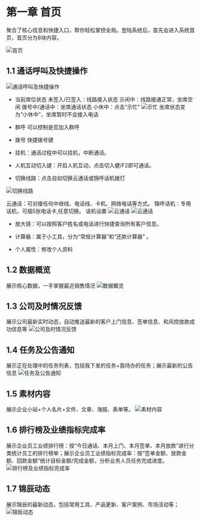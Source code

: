 # 第一章 首页
<ImageViewer />
聚合了核心信息和快捷入口，帮你轻松掌控全局。登陆系统后，首先会进入系统首页，首页分为8块内容。

![首页](/assets/manual/financial/1.png)

## 1.1 通话呼叫及快捷操作
![通话呼叫及快捷操作](/assets/manual/financial/1.1-1.png)

- 当前席位状态
未签入/已签入：线路接入状态
示闲中：线路接通正常，坐席空闲
拨号中/通话中：坐席通话状态
小休中：点击“示忙”
![示忙](/assets/manual/financial/1.1-2.png)
 坐席状态变为“小休中”，坐席暂时不会接入电话
- 群呼
可以控制是否加入群呼
- 拨号
快捷拨号键

- 挂机：通话过程中可以挂机，中断通话。
- 人机互动切入键：开启人机互动，点击切入健/F2即可通话。

- 切换线路：点击自如切换云通话或锦呼话机拨打

![切换线路](/assets/manual/financial/1.1-3.png)

云通话：可对接任何中继线、电话线、卡机、网络电话等方式。
锦呼话机：专用话机，可插5张电话卡,任意切换。
话机设置
![云通话](/assets/manual/financial/1.1-4.png)
![云通话](/assets/manual/financial/1.1-5.png)


- 放大镜：可以按照客户姓名或电话进行快捷查询所有客户信息。

- 计算器：属于小工具，分为“常规计算器”和“还款计算器” 。
- 个人属性：修改个人资料



## 1.2 数据概览
展示核心数据，一手掌握最近销售情况
![数据概览](/assets/manual/financial/1.2-1.png)

## 1.3 公司及时情况反馈
展示公司最新实时动态，自动推送最新的客户上门信息、签单信息、和风控放款成功信息等
![公司及时情况反馈](/assets/manual/financial/1.4-1.png)

## 1.4 任务及公告通知
展示正在处理中的任务列表，包括我下发的任务+我待办的任务；展示最新的公告信息
![任务及公告通知](/assets/manual/financial/1.5-1.png)

## 1.5 素材内容
展示企业小站+个人名片+文件、文章、海报、表单等。
![素材内容](/assets/manual/financial/1.6-1.png)

## 1.6 排行榜及业绩指标完成率
展示企业员工业绩排行榜：按“今日通话、本月上门、本月签单、本月放款”进行分类统计员工的排行榜单；展示企业员工业绩指标完成率：按“签单金额、放款金额、回款金额”统计目标金额/完成金额，分析业务人员任务完成进度。
![排行榜及业绩指标完成率](/assets/manual/financial/1.7-1.png)

## 1.7 锦辰动态
展示锦辰的最新动态，包括常用工具、产品更新、客户案例、市场活动等；
![锦辰动态](/assets/manual/financial/1.8-1.png)
